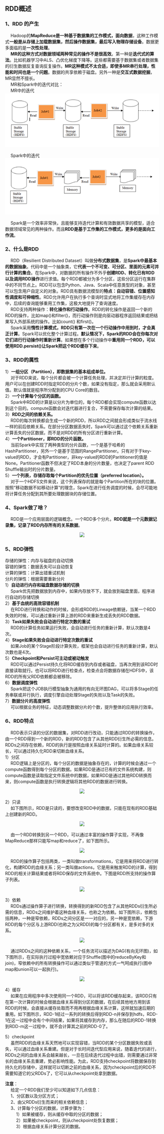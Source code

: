 RDD概述
---
### 1、RDD 的产生
&emsp; Hadoop的**MapReduce是一种基于数据集的工作模式，面向数据**，这种工作模式**一般是从存储上加载数据集，然后操作数据集，最后写入物理存储设备**。数据更多面临的是**一次性处理**。  
&emsp; **MR的这种方式对数据领域两种常见的操作不是很高效**。第一种是**迭代式的算法**。比如机器学习中ALS、凸优化梯度下降等。这些都需要基于数据集或者数据集的衍生数据反复查询反复操作。**MR这种模式不太合适，即使多MR串行处理，性能和时间也是一个问题**。数据的共享依赖于磁盘。另外一种是**交互式数据挖掘**，MR显然不擅长。  
&emsp; MR和Spark中的迭代对比：  
&emsp; MR中的迭代  
![](../img/MR中的迭代.png) 

&emsp; Spark中的迭代  
![](../img/Spark中的迭代.png)

&emsp; Spark是一个效率非常快，且能够支持迭代计算和有效数据共享的模型，适合数据领域常见的两种操作。而且**RDD是基于工作集的工作模式，更多的是面向工作流**。  

### 2、什么是RDD
&emsp; RDD（Resilient Distributed Dataset）叫做**分布式数据集**，是**Spark中最基本的数据抽象**。代码中是一个抽象类，它**代表一个不可变、可分区、里面的元素可并行计算的集合**。在Spark中，对数据的所有操作不外乎**创建RDD、转化已有RDD 以及调用RDD操作**进行求值。每个RDD都被分为多个分区，这些分区运行在集群中的不同节点上。RDD可以包含Python、Java、Scala中任意类型的对象，甚至可以包含用户自定义的对象。RDD具有数据流模型的**特点：自动容错、位置感知性调度和可伸缩性**。RDD允许用户在执行多个查询时显式地将工作集缓存在内存中，后续的查询能够重用工作集，这极大地提升了查询速度。  
&emsp; RDD支持两种操作：**转化操作和行动操作**。RDD的转化操作是返回一个新的RDD的操作，比如map()和filter()，而行动操作则是向驱动器程序返回结果或把结果写入外部系统的操作。比如count() 和first()。  
&emsp; Spark采用**惰性计算模式，RDD只有第一次在一个行动操作中用到时，才会真正计算**。Spark可以优化整个计算过程。**默认情况下，Spark的RDD会在你每次对它们进行行动操作时重新计算**。如果想在多个行动操作中**重用同一个RDD，可以使用RDD.persist()让Spark把这个RDD缓存下来**。  

### 3、RDD的属性
1）**一组分区（Partition），即数据集的基本组成单位。**  
&emsp; 对于RDD来说，每个分片都会被一个计算任务处理，并决定并行计算的粒度。用户可以在创建RDD时指定RDD的分片个数，如果没有指定，那么就会采用默认值。默认值就是程序所分配到的CPU Core的数目。  
2）**一个计算每个分区的函数。**  
&emsp; Spark中RDD的计算是以分片为单位的，每个RDD都会实现compute函数以达到这个目的。compute函数会对迭代器进行复合，不需要保存每次计算的结果。  
3）**RDD之间的依赖关系。**  
&emsp; RDD的每次转换都会生成一个新的RDD，所以RDD之间就会形成类似于流水线一样的前后依赖关系。在部分分区数据丢失时，Spark可以通过这个依赖关系重新计算丢失的分区数据，而不是对RDD的所有分区进行重新计算。  
4）**一个Partitioner，即RDD的分片函数。**  
&emsp; 当前Spark中实现了两种类型的分片函数，一个是基于哈希的HashPartitioner，另外一个是基于范围的RangePartitioner。只有对于于key-value的RDD，才会有Partitioner，非key-value的RDD的Parititioner的值是None。Partitioner函数不但决定了RDD本身的分片数量，也决定了parent RDD Shuffle输出时的分片数量。  
5）**一个列表，存储存取每个Partition的优先位置（preferred location）。**  
&emsp; 对于一个HDFS文件来说，这个列表保存的就是每个Partition所在的块的位置。按照“移动数据不如移动计算”的理念，Spark在进行任务调度的时候，会尽可能地将计算任务分配到其所要处理数据块的存储位置。  

### 4、Spark做了啥？
&emsp; RDD是一个应用层面的逻辑概念。一个RDD多个分片。**RDD就是一个元数据记录集，记录了RDD内存所有的关系数据**。  
<p align="center">
<img src="https://github.com/Dr11ft/BigDataGuide/blob/master/Pics/Spark%E6%96%87%E6%A1%A3Pics/Spark%20Core/RDD%E6%A6%82%E8%BF%B0/Spark%E5%81%9A%E4%BA%86%E5%95%A5.png"/>  
<p align="center">
</p>
</p>  

### 5、RDD弹性
存储的弹性：内存与磁盘的自动切换  
容错的弹性：数据丢失可以自动恢复   
计算的弹性：计算出错重试机制   
分片的弹性：根据需要重新分片  
1）**自动进行内存和磁盘数据存储的切换**  
&emsp; Spark优先把数据放到内存中，如果内存放不下，就会放到磁盘里面，程序进行自动的存储切换  
2）**基于血统的高效容错机制**  
&emsp; 在RDD进行转换和动作的时候，会形成RDD的Lineage依赖链，当某一个RDD失效的时候，可以通过重新计算上游的RDD来重新生成丢失的RDD数据。  
3）**Task如果失败会自动进行特定次数的重试**  
&emsp; RDD的计算任务如果运行失败，会自动进行任务的重新计算，默认次数是4次。  
4）**Stage如果失败会自动进行特定次数的重试**  
&emsp; 如果Job的某个Stage阶段计算失败，框架也会自动进行任务的重新计算，默认次数也是4次。  
5）**Checkpoint和Persist可主动或被动触发**  
&emsp; RDD可以通过Persist持久化将RDD缓存到内存或者磁盘，当再次用到该RDD时直接读取就行。也可以将RDD进行检查点，检查点会将数据存储在HDFS中，该RDD的所有父RDD依赖都会被移除。  
6）**数据调度弹性**  
&emsp; Spark把这个JOB执行模型抽象为通用的有向无环图DAG，可以将多Stage的任务串联或并行执行，调度引擎自动处理Stage的失败以及Task的失败。  
7）**数据分片的高度弹性**  
&emsp; 可以根据业务的特征，动态调整数据分片的个数，提升整体的应用执行效率。  

### 6、RDD特点
&emsp; RDD表示只读的分区的数据集，对RDD进行改动，只能通过RDD的转换操作，由一个RDD得到一个新的RDD，新的RDD包含了从其他RDD衍生所必需的信息。RDDs之间存在依赖，RDD的执行是按照血缘关系延时计算的。如果血缘关系较长，可以通过持久化RDD来切断血缘关系。  
1）分区  
&emsp; RDD逻辑上是分区的，每个分区的数据是抽象存在的，计算的时候会通过一个compute函数得到每个分区的数据。如果RDD是通过已有的文件系统构建，则compute函数是读取指定文件系统中的数据，如果RDD是通过其他RDD转换而来，则compute函数是执行转换逻辑将其他RDD的数据进行转换。  
<p align="center">
<img src="https://github.com/Dr11ft/BigDataGuide/blob/master/Pics/Spark%E6%96%87%E6%A1%A3Pics/Spark%20Core/RDD%E6%A6%82%E8%BF%B0/%E5%88%86%E5%8C%BA.png"/>  
<p align="center">
</p>
</p>  

2）只读  
&emsp; 如下图所示，RDD是只读的，要想改变RDD中的数据，只能在现有的RDD基础上创建新的RDD。  
<p align="center">
<img src="https://github.com/Dr11ft/BigDataGuide/blob/master/Pics/Spark%E6%96%87%E6%A1%A3Pics/Spark%20Core/RDD%E6%A6%82%E8%BF%B0/%E5%8F%AA%E8%AF%BB.png"/>  
<p align="center">
</p>
</p>  

&emsp; 由一个RDD转换到另一个RDD，可以通过丰富的操作算子实现，不再像MapReduce那样只能写map和reduce了，如下图所示。  
<p align="center">
<img src="https://github.com/Dr11ft/BigDataGuide/blob/master/Pics/Spark%E6%96%87%E6%A1%A3Pics/Spark%20Core/RDD%E6%A6%82%E8%BF%B0/%E4%B8%80%E4%B8%AARDD%E8%BD%AC%E6%8D%A2%E5%88%B0%E5%8F%A6%E4%B8%80%E4%B8%AARDD.png"/>  
<p align="center">
</p>
</p>  

&emsp; RDD的操作算子包括两类，一类叫做transformations，它是用来将RDD进行转化，构建RDD的血缘关系；另一类叫做actions，它是用来触发RDD的计算，得到RDD的相关计算结果或者将RDD保存的文件系统中。下图是RDD所支持的操作算子列表。  
<p align="center">
<img src="https://github.com/Dr11ft/BigDataGuide/blob/master/Pics/Spark%E6%96%87%E6%A1%A3Pics/Spark%20Core/RDD%E6%A6%82%E8%BF%B0/RDD%E7%9A%84%E6%93%8D%E4%BD%9C%E7%AE%97%E5%AD%90.png"/>  
<p align="center">
</p>
</p>  

3）依赖  
&emsp; RDDs通过操作算子进行转换，转换得到的新RDD包含了从其他RDDs衍生所必需的信息，RDDs之间维护着这种血缘关系，也称之为依赖。如下图所示，依赖包括两种，一种是窄依赖，RDDs之间分区是一一对应的，另一种是宽依赖，下游RDD的每个分区与上游RDD(也称之为父RDD)的每个分区都有关，是多对多的关系。  
<p align="center">
<img src="https://github.com/Dr11ft/BigDataGuide/blob/master/Pics/Spark%E6%96%87%E6%A1%A3Pics/Spark%20Core/RDD%E6%A6%82%E8%BF%B0/%E4%BE%9D%E8%B5%961.png"/>  
<p align="center">
</p>
</p>  

&emsp; 通过RDDs之间的这种依赖关系，一个任务流可以描述为DAG(有向无环图)，如下图所示，在实际执行过程中宽依赖对应于Shuffle(图中的reduceByKey和join)，窄依赖中的所有转换操作可以通过类似于管道的方式一气呵成执行(图中map和union可以一起执行)。  
<p align="center">
<img src="https://github.com/Dr11ft/BigDataGuide/blob/master/Pics/Spark%E6%96%87%E6%A1%A3Pics/Spark%20Core/RDD%E6%A6%82%E8%BF%B0/%E4%BE%9D%E8%B5%962.png"/>  
<p align="center">
</p>
</p>  

4）缓存  
&emsp; 如果在应用程序中多次使用同一个RDD，可以将该RDD缓存起来，该RDD只有在第一次计算的时候会根据血缘关系得到分区的数据，在后续其他地方用到该RDD的时候，会直接从缓存处取而不用再根据血缘关系计算，这样就加速后期的重用。如下图所示，RDD-1经过一系列的转换后得到RDD-n并保存到hdfs，RDD-1在这一过程中会有个中间结果，如果将其缓存到内存，那么在随后的RDD-1转换到RDD-m这一过程中，就不会计算其之前的RDD-0了。  

5）checkpoint  
&emsp; 虽然RDD的血缘关系天然地可以实现容错，当RDD的某个分区数据失败或丢失，可以通过血缘关系重建。但是对于长时间迭代型应用来说，随着迭代的进行，RDDs之间的血缘关系会越来越长，一旦在后续迭代过程中出错，则需要通过非常长的血缘关系去重建，势必影响性能。为此，RDD支持checkpoint将数据保存到持久化的存储中，这样就可以切断之前的血缘关系，因为checkpoint后的RDD不需要知道它的父RDDs了，它可以从checkpoint处拿到数据。  
  
**注意**：  
&emsp; 给定一个RDD我们至少可以知道如下几点信息：  
&emsp; 1、分区数以及分区方式；  
&emsp; 2、由父RDDs衍生而来的相关依赖信息；  
&emsp; 3、计算每个分区的数据，计算步骤为：  
&emsp; &emsp; 1）如果被缓存，则从缓存中取的分区的数据；  
&emsp; &emsp; 2）如果被checkpoint，则从checkpoint处恢复数据；  
&emsp; &emsp; 3）根据血缘关系计算分区的数据。  










